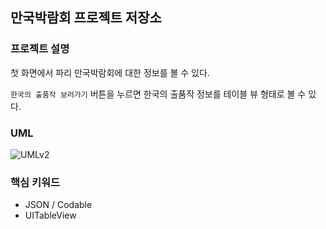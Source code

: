 ## 만국박람회 프로젝트 저장소


### 프로젝트 설명
첫 화면에서 파리 만국박람회에 대한 정보를 볼 수 있다.

`한국의 출품작 보러가기` 버튼을 누르면 한국의 출품작 정보를 테이블 뷰 형태로 볼 수 있다.


### UML
![UMLv2](https://user-images.githubusercontent.com/28389897/125457641-1e29f0db-1378-469c-9c25-409c3c042b9e.png)



### 핵심 키워드
- JSON / Codable
- UITableView
